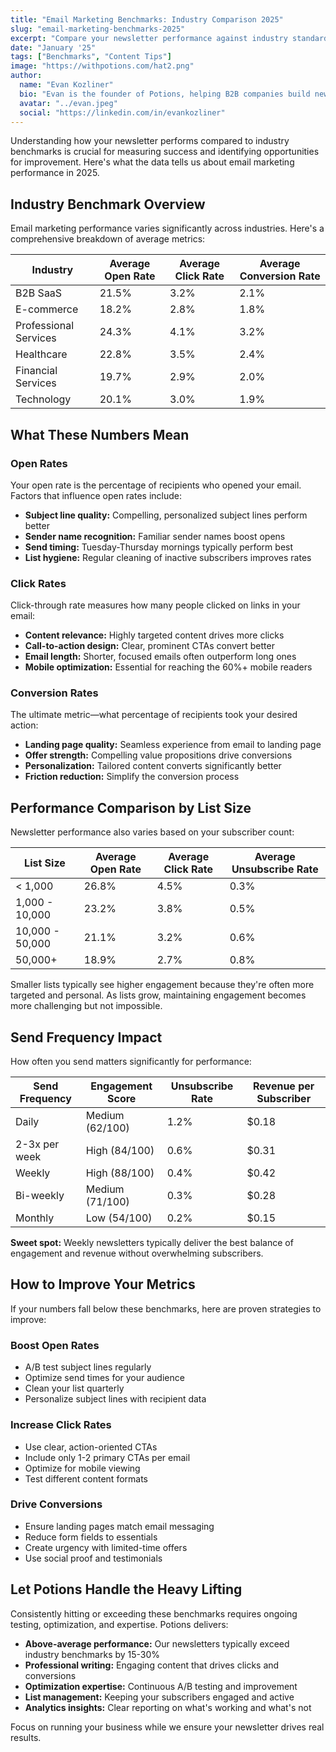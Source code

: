 ```yaml
---
title: "Email Marketing Benchmarks: Industry Comparison 2025"
slug: "email-marketing-benchmarks-2025"
excerpt: "Compare your newsletter performance against industry standards. See how your open rates, click rates, and conversions stack up."
date: "January '25"
tags: ["Benchmarks", "Content Tips"]
image: "https://withpotions.com/hat2.png"
author:
  name: "Evan Kozliner"
  bio: "Evan is the founder of Potions, helping B2B companies build newsletters that drive revenue."
  avatar: "../evan.jpeg"
  social: "https://linkedin.com/in/evankozliner"
---
```


Understanding how your newsletter performs compared to industry benchmarks is crucial for measuring success and identifying opportunities for improvement. Here's what the data tells us about email marketing performance in 2025.

## Industry Benchmark Overview

Email marketing performance varies significantly across industries. Here's a comprehensive breakdown of average metrics:

| Industry | Average Open Rate | Average Click Rate | Average Conversion Rate |
|----------|------------------|-------------------|------------------------|
| B2B SaaS | 21.5% | 3.2% | 2.1% |
| E-commerce | 18.2% | 2.8% | 1.8% |
| Professional Services | 24.3% | 4.1% | 3.2% |
| Healthcare | 22.8% | 3.5% | 2.4% |
| Financial Services | 19.7% | 2.9% | 2.0% |
| Technology | 20.1% | 3.0% | 1.9% |

## What These Numbers Mean

### Open Rates

Your open rate is the percentage of recipients who opened your email. Factors that influence open rates include:

- **Subject line quality:** Compelling, personalized subject lines perform better
- **Sender name recognition:** Familiar sender names boost opens
- **Send timing:** Tuesday-Thursday mornings typically perform best
- **List hygiene:** Regular cleaning of inactive subscribers improves rates

### Click Rates

Click-through rate measures how many people clicked on links in your email:

- **Content relevance:** Highly targeted content drives more clicks
- **Call-to-action design:** Clear, prominent CTAs convert better
- **Email length:** Shorter, focused emails often outperform long ones
- **Mobile optimization:** Essential for reaching the 60%+ mobile readers

### Conversion Rates

The ultimate metric—what percentage of recipients took your desired action:

- **Landing page quality:** Seamless experience from email to landing page
- **Offer strength:** Compelling value propositions drive conversions
- **Personalization:** Tailored content converts significantly better
- **Friction reduction:** Simplify the conversion process

## Performance Comparison by List Size

Newsletter performance also varies based on your subscriber count:

| List Size | Average Open Rate | Average Click Rate | Average Unsubscribe Rate |
|-----------|------------------|-------------------|-------------------------|
| < 1,000 | 26.8% | 4.5% | 0.3% |
| 1,000 - 10,000 | 23.2% | 3.8% | 0.5% |
| 10,000 - 50,000 | 21.1% | 3.2% | 0.6% |
| 50,000+ | 18.9% | 2.7% | 0.8% |

Smaller lists typically see higher engagement because they're often more targeted and personal. As lists grow, maintaining engagement becomes more challenging but not impossible.

## Send Frequency Impact

How often you send matters significantly for performance:

| Send Frequency | Engagement Score | Unsubscribe Rate | Revenue per Subscriber |
|----------------|-----------------|------------------|----------------------|
| Daily | Medium (62/100) | 1.2% | $0.18 |
| 2-3x per week | High (84/100) | 0.6% | $0.31 |
| Weekly | High (88/100) | 0.4% | $0.42 |
| Bi-weekly | Medium (71/100) | 0.3% | $0.28 |
| Monthly | Low (54/100) | 0.2% | $0.15 |

**Sweet spot:** Weekly newsletters typically deliver the best balance of engagement and revenue without overwhelming subscribers.

## How to Improve Your Metrics

If your numbers fall below these benchmarks, here are proven strategies to improve:

### Boost Open Rates
- A/B test subject lines regularly
- Optimize send times for your audience
- Clean your list quarterly
- Personalize subject lines with recipient data

### Increase Click Rates
- Use clear, action-oriented CTAs
- Include only 1-2 primary CTAs per email
- Optimize for mobile viewing
- Test different content formats

### Drive Conversions
- Ensure landing pages match email messaging
- Reduce form fields to essentials
- Create urgency with limited-time offers
- Use social proof and testimonials

## Let Potions Handle the Heavy Lifting

Consistently hitting or exceeding these benchmarks requires ongoing testing, optimization, and expertise. Potions delivers:

- **Above-average performance:** Our newsletters typically exceed industry benchmarks by 15-30%
- **Professional writing:** Engaging content that drives clicks and conversions
- **Optimization expertise:** Continuous A/B testing and improvement
- **List management:** Keeping your subscribers engaged and active
- **Analytics insights:** Clear reporting on what's working and what's not

Focus on running your business while we ensure your newsletter drives real results.
